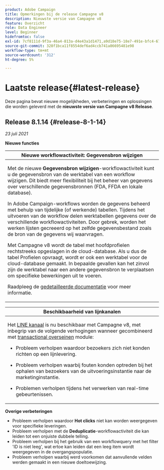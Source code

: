 ```yaml
---
product: Adobe Campaign
title: Opmerkingen bij de release Campagne v8
description: Nieuwste versie van Campagne v8
feature: Overzicht
role: Data Engineer
level: Beginner
hidefromtoc: false
exl-id: 7cf8111d-9f3a-46a4-813a-d4e43a1d1471,a9d18e75-18e7-491e-bfc4-671c3600396e
source-git-commit: 328f1bca11f8554def6ad4ccb741a86695481e98
workflow-type: tm+mt
source-wordcount: '312'
ht-degree: 5%

---
```


# Laatste release{#latest-release}

Deze pagina bevat nieuwe mogelijkheden, verbeteringen en oplossingen die worden geleverd met de **nieuwste versie van Campagne v8 Release**.

## Release 8.1.14 {#release-8-1-14}

_23 juli 2021_

**Nieuwe functies**

<table>
<thead>
<tr>
<th><strong>Nieuwe workflowactiviteit: Gegevensbron wijzigen</strong><br/></th>
</tr>
</thead>
<tbody>
<tr>
<td>
<p>Met de nieuwe <b>Gegevensbron wijzigen</b>-workflowactiviteit kunt u de gegevensbron van de werktabel van een workflow wijzigen. Dit biedt meer flexibiliteit bij het beheer van gegevens over verschillende gegevensbronnen (FDA, FFDA en lokale database).</p>
<p>In Adobe Campaign-workflows worden de gegevens beheerd met behulp van tijdelijke (of werkende) tabellen. Tijdens het uitvoeren van de workflow delen werktabellen gegevens over de verschillende workflowactiviteiten. Door gebrek, worden het werken lijsten gecreeerd op het zelfde gegevensbestand zoals de bron van de gegevens wij waarvragen.</p>
<p>Met Campagne v8 wordt de tabel met hoofdprofielen rechtstreeks opgeslagen in de cloud-database. Als u dus de tabel Profielen opvraagt, wordt er ook een werktabel voor de cloud-database gemaakt. In bepaalde gevallen kan het zinvol zijn de werktabel naar een andere gegevensbron te verplaatsen om specifieke bewerkingen uit te voeren.</p>
<p>Raadpleeg de <a href="../config/workflows.md#change-data-source-activity">gedetailleerde documentatie</a> voor meer informatie.</p>
</td>
</tr>
</tbody>
</table>

<table> 
<thead>
<tr> 
<th> <strong>Beschikbaarheid van lijnkanalen</strong><br /> </th> 
</tr> 
</thead> 
<tbody> 
<tr> 
<td> <p>Het <a href="../send/line.md">LINE kanaal</a> is nu beschikbaar met Campagne v8, met inbegrip van de volgende verhogingen wanneer gecombineerd met <a href="../send/transactional.md">transactional overseinen</a> module:
<ul> 
<li><p>Probleem verholpen waardoor bezoekers zich niet konden richten op een lijnlevering. 
</p></li>
<li><p>Probleem verholpen waarbij fouten konden optreden bij het ophalen van bezoekers van de uitvoeringsinstantie naar de marketinginstantie.
</p></li>
<li><p>Problemen verholpen tijdens het verwerken van real-time gebeurtenissen.</p></li>
</ul>
</td> 
</tr> 
</tbody> 
</table>

**Overige verbeteringen**

* Probleem verholpen waardoor **Hot clicks** niet kan worden weergegeven voor specifieke leveringen.
* Probleem verholpen met de **Deduplicatie**-workflowactiviteit die kan leiden tot een onjuiste dubbele telling.
* Probleem verholpen bij het gebruik van een workflowquery met het filter &#39;ID is niet leeg&#39;, wat ertoe kan leiden dat een leeg item wordt weergegeven in de overgangspopulatie.
* Probleem verholpen waarbij werd voorkomen dat aanvullende velden werden gemaakt in een nieuwe doeltoewijzing.
